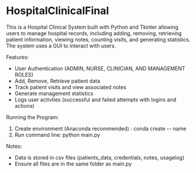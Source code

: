 # HospitalClinicalFinal

This is a Hospital Clinical System built with Python and Tkinter allowing users to manage hospital records, including adding, removing, retrieving patient information, viewing notes, counting visits, and generating statistics. The system uses a GUI to interact with users. 

Features:
- User Authentication (ADMIN, NURSE, CLINICIAN, AND MANAGEMENT ROLES)
- Add, Remove, Retrieve patient data
- Track patient visits and view associated notes
- Generate management statistics
- Logs user activties (successful and failed attempts with logins and actions) 

Running the Program:
1. Create environment (Anaconda recommended) : conda create -- name
2. Run command line: python main.py

Notes: 
- Data is stored in csv files (patients_data, credentials, notes, usagelog)
- Ensure all files are in the same folder as main.py
